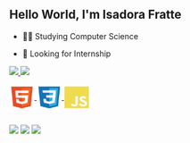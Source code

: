 ## Hello World, I'm Isadora Fratte

- 👨‍💻 Studying Computer Science

- 🚨 Looking for Internship

<div>
  <a href="https://github.com/IsadoraFratte">
  <img height="165em" src="https://github-readme-stats.vercel.app/api?username=IsadoraFratte&show_icons=true&theme=dark&include_all_commits=true&count_private=true"/>
  <img height="165em" src="https://github-readme-stats.vercel.app/api/top-langs/?username=isadorafratte&layout=compact&langs_count=7&theme=dark"/>
</div>
<div style="display: inline_block"><br>
  <img align="center" alt="GPC-HTML" height="40" width="45" src="https://raw.githubusercontent.com/devicons/devicon/master/icons/html5/html5-original.svg" />
  <img align="center" alt="GPC-CSS" height="40" width="45" src="https://raw.githubusercontent.com/devicons/devicon/master/icons/css3/css3-original.svg" />
  <img align="center" alt="GPC-Js" height="40" width="45" src="https://raw.githubusercontent.com/devicons/devicon/master/icons/javascript/javascript-plain.svg" />
</div> 
  
  ##
 
<div> 
  <a href="https://www.instagram.com/isa_fratte/" target="_blank"><img src="https://img.shields.io/badge/-Instagram-%23E4405F?style=for-the-badge&logo=instagram&logoColor=white" target="_blank"></a>
  <a href="https://www.linkedin.com/in/isadora-fratte-dos-santos/" target="_blank"><img src="https://img.shields.io/badge/-LinkedIn-%230077B5?style=for-the-badge&logo=linkedin&logoColor=white" target="_blank"></a>
  <a href = "mailto:isadorafratte123@gmail.com" target="_blank"><img src="https://img.shields.io/badge/-Gmail-%23333?style=for-the-badge&logo=gmail&logoColor=white" target="_blank"></a>
</div>
